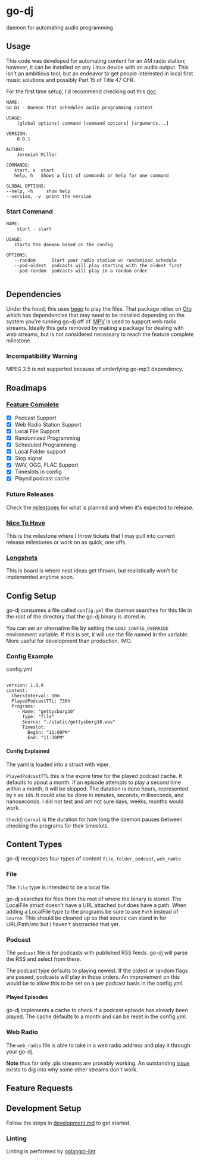 # go-dj
daemon for automating audio programming 

## Usage
This code was developed for automating content for an AM radio station; however, it can be installed on any Linux device with an audio output.
This isn't an ambitious tool, but an endeavor to get people interested in local first music solutions and possibly Part 15 of Title 47 CFR.

For the first time setup, I'd recommend checking out this [doc](https://github.com/jmillerv/go-dj/blob/main/docs/first_time_setup.md)

```azure
NAME:
Go DJ - Daemon that schedules audio programming content

USAGE:
    [global options] command [command options] [arguments...]

VERSION:
    0.0.1

AUTHOR:
    Jeremiah Miller

COMMANDS:
   start, s  start
   help, h   Shows a list of commands or help for one command

GLOBAL OPTIONS:
--help, -h     show help
--version, -v  print the version

```

### Start Command 

```azure
NAME:
    start - start

USAGE:
   starts the daemon based on the config

OPTIONS:
   --random      Start your radio station w/ randomized schedule
   --pod-oldest  podcasts will play starting with the oldest first
   --pod-random  podcasts will play in a random order
   

```

## Dependencies
Under the hood, this uses [beep](https://github.com/faiface/beep) to play the files. That package relies on [Oto](https://github.com/hajimehoshi/oto)
which has dependencies that may need to be installed depending on the system you're running go-dj off of.
[MPV](mpv.io) is used to support web radio streams. Ideally this gets removed by making a package for dealing with web streams, but is not considered necessary to reach the feature complete milestone. 

### Incompatibility Warning
MPEG 2.5 is not supported because of underlying go-mp3 dependency.


## Roadmaps
### [Feature Complete](https://github.com/jmillerv/go-dj/issues?q=is%3Aopen+is%3Aissue+milestone%3A%22Feature+Complete%22)
- [x] Podcast Support
- [x] Web Radio Station Support
- [x] Local File Support
- [x] Randomized Programming
- [x] Scheduled Programming
- [x] Local Folder support
- [x] Stop signal
- [x] WAV, OGG, FLAC Support
- [x] Timeslots in config
- [x] Played podcast cache

### Future Releases
Check the [milestones](https://github.com/jmillerv/go-dj/milestones) for what is planned and when it's expected to release. 

### [Nice To Have](https://github.com/jmillerv/go-dj/milestone/2)
This is the milestone where I throw tickets that I may pull into current release milestones or work on as quick, one offs.  

### [Longshots](https://github.com/jmillerv/go-dj/milestone/3)
This is board is where neat ideas get thrown, but realistically won't be implemented anytime soon. 

## Config Setup

go-dj consumes a file called `config.yml` the daemon searches for this file in the root of the directory
that the go-dj binary is stored in.

You can set an alternative file by setting the `GODJ_CONFIG_OVERRIDE` environment variable. If this is set, it will use 
the file named in the variable. More useful for development than production, IMO. 

### Config Example

config.yml
```

version: 1.0.0
content:
  CheckInterval: 10m 
  PlayedPodcastTTL: 730h 
  Programs:
    - Name: "gettysburg10"
      Type: "file"
      Source: "./static/gettysburg10.wav"
      Timeslot:
        Begin: "11:00PM"
        End: "11:30PM"
```

#### Config Explained

The yaml is loaded into a struct with viper. 

`PlayedPodcastTTL` this is the expire time for the played podcast cache. It defaults to about a month. If an episode
attempts to play a second time within a month, it will be skipped. The duration is done hours, represented by `h` ex `10h`. It could
also be done in minutes, seconds, milliseconds, and nanoseconds. I did not test and am not sure days, weeks, months would 
work. 

`CheckInterval` is the duration for how long the daemon pauses between checking the programs for their timeslots. 


## Content Types

go-dj recognizes four types of content `file`, `folder`, `podcast`, `web_radio`


### File
The `file` type is intended to be a local file.

go-dj searches for files from the root of where the binary is stored. The LocalFile struct doesn't have a URL attached
but does have a path. When adding a LocalFile type to the programs be sure to use `Path` instead of `Source`. This should
be cleaned up so that source can stand in for URL/Path/etc but I haven't abstracted that yet.

### Podcast
The `podcast` file is for podcasts with published RSS feeds. go-dj will parse the RSS and select from there.

The podcast type defaults to playing newest. If the oldest or random flags are passed, podcasts will play in those orders. 
An improvement on this would be to allow this to be set on a per podcast basis in the config.yml. 

#### Played Episodes

go-dj implements a cache to check if a podcast episode has already been played. The cache defaults to a month and can be reset in
the config.yml. 

### Web Radio
The `web_radio` file is able to take in a web radio address and play it through your go-dj.

**Note** thus far only .pls streams are provably working. An outstanding [issue](https://github.com/jmillerv/go-dj/issues/37) exists to dig into why some other 
streams don't work. 

## Feature Requests 


## Development Setup

Follow the steps in [development.md](https://github.com/jmillerv/go-dj/blob/main/docs/development.md) to get started.

### Linting 
Linting is performed by [golangci-lint](https://golangci-lint.run/)
